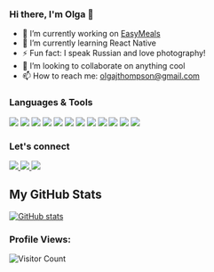 ### Hi there, I'm Olga 👋
- 🔭 I’m currently working on [EasyMeals](https://github.com/clarion22/EasyMeals)
- 🌱 I’m currently learning React Native
- ⚡ Fun fact: I speak Russian and love photography!
- 👯 I’m looking to collaborate on anything cool
- 📫 How to reach me: olgajthompson@gmail.com

### Languages & Tools 

![](https://img.shields.io/badge/OS-Linux-informational?style=flat&logo=Linux&logoColor=white&color=2bbc8a)
![](https://img.shields.io/badge/Editor-VSCode-informational?style=flat&logo=VisualStudioCode&logoColor=white&color=2bbc8a)
![](https://img.shields.io/badge/Code-JavaScript-informational?style=flat&logo=JavaScript&logoColor=white&color=2bbc8a)
![](https://img.shields.io/badge/Code-Python-informational?style=flat&logo=Python&logoColor=white&color=2bbc8a)
![](https://img.shields.io/badge/Tools-MaterialUI-informational?style=flat&logo=Material-UI&logoColor=white&color=2bbc8a)
![](https://img.shields.io/badge/Tools-Tailwind-informational?style=flat&logo=tailwind-css&logoColor=white&color=2bbc8a)
![](https://img.shields.io/badge/Tools-PostgreSQL-informational?style=flat&logo=PostgreSQL&logoColor=white&color=2bbc8a)
![](https://img.shields.io/badge/Tools-Flask-informational?style=flat&logo=Flask&logoColor=white&color=2bbc8a)
![](https://img.shields.io/badge/Tools-Docker-informational?style=flat&logo=Docker&logoColor=white&color=2bbc8a)
![](https://img.shields.io/badge/Tools-React-informational?style=flat&logo=React&logoColor=white&color=2bbc8a)
![](https://img.shields.io/badge/Tools-Redux-informational?style=flat&logo=Redux&logoColor=white&color=2bbc8a)
![](https://img.shields.io/badge/Tools-Node.js-informational?style=flat&logo=Node.js&logoColor=white&color=2bbc8a)

### Let's connect
<a href="https://linkedin.com/in/olga-thompson-35937515a" >
<img src="https://img.shields.io/badge/LinkedIn-0077B5?style=for-the-badge&logo=linkedin&logoColor=white" />
</a>

<a href="https://clarion22.github.io/#" >
<img src="https://img.shields.io/badge/My_Portfolio-FF5722?style=for-the-badge&logo=rss&logoColor=white" />
</a>

<a href="#" >
<img src="https://img.shields.io/badge/Angel_List-9933CC?style=for-the-badge&logo=AngelList&logoColor=white" />
</a>

## My GitHub Stats
[![GitHub stats](https://github-readme-stats.vercel.app/api?username=clarion22&theme=nightowl&show_icons=false&count_private=true)](https://github.com/anuraghazra/github-readme-stats)

### Profile Views:<br>
![Visitor Count](https://profile-counter.glitch.me/clarion22/count.svg)



<!--
**clarion22/Clarion22** is a ✨ _special_ ✨ repository because its `README.md` (this file) appears on your GitHub profile.

Here are some ideas to get you started:

- 🔭 I’m currently working on ...
- 🌱 I’m currently learning ...
- 👯 I’m looking to collaborate on ...
- 🤔 I’m looking for help with ...
- 💬 Ask me about ...
- 📫 How to reach me: ...
- 😄 Pronouns: ...
- ⚡ Fun fact: ...
-->
